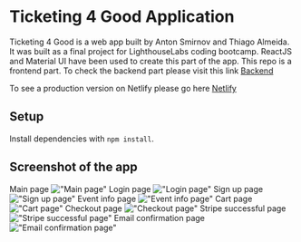 # Ticketing 4 Good Application
Ticketing 4 Good is a web app built by Anton Smirnov and Thiago Almeida. It was built as a final project for LighthouseLabs coding bootcamp. ReactJS and Material UI have been used to create this part of the app.
This repo is a frontend part. To check the backend part please visit this link [Backend](https://github.com/tbalmeida/ticketing-api/)

To see a production version on Netlify please go here [Netlify](https://ticketing4good.netlify.com/)

## Setup

Install dependencies with `npm install`.

## Screenshot of the app

Main page
!["Main page"](https://github.com/tbalmeida/ticketing-client/blob/master/img_github/Main%20page.png)
Login page
!["Login page"](https://github.com/tbalmeida/ticketing-client/blob/master/img_github/Sign%20in%20page.png)
Sign up page
!["Sign up page"](https://github.com/tbalmeida/ticketing-client/blob/master/img_github/Sign%20up%20page.png)
Event info page
!["Event info page"](https://github.com/tbalmeida/ticketing-client/blob/master/img_github/Event%20info%20page.png)
Cart page
!["Cart page"](https://github.com/tbalmeida/ticketing-client/blob/master/img_github/Cart%20page.png)
Checkout page
!["Checkout page"](https://github.com/tbalmeida/ticketing-client/blob/master/img_github/Checkout%20page.png)
Stripe successful page
!["Stripe successful page"](https://github.com/tbalmeida/ticketing-client/blob/master/img_github/Stripe%20successful%20page.png)
Email confirmation page
!["Email confirmation page"](https://github.com/tbalmeida/ticketing-client/blob/master/img_github/Email%20confirmation.png)

